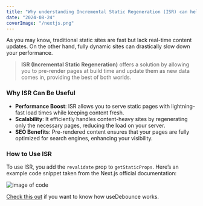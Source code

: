 ```yaml
---
title: "Why understanding Incremental Static Regeneration (ISR) can help you build faster websites"
date: "2024-08-24"
coverImage: "/nextjs.png"
---
```


As you may know, traditional static sites are fast but lack real-time content updates. On the other hand, fully dynamic sites can drastically slow down your performance.

> **ISR (Incremental Static Regeneration)** offers a solution by allowing you to pre-render pages at build time and update them as new data comes in, providing the best of both worlds.

### Why ISR Can Be Useful

- **Performance Boost**: ISR allows you to serve static pages with lightning-fast load times while keeping content fresh.
- **Scalability**: It efficiently handles content-heavy sites by regenerating only the necessary pages, reducing the load on your server.
- **SEO Benefits**: Pre-rendered content ensures that your pages are fully optimized for search engines, enhancing your visibility.

### How to Use ISR

To use ISR, you add the `revalidate` prop to `getStaticProps`. Here’s an example code snippet taken from the Next.js official documentation:

![image of code](/nextjs.png)

[Check this out](why-ISR-is-important) if you want to know how useDebounce works.
